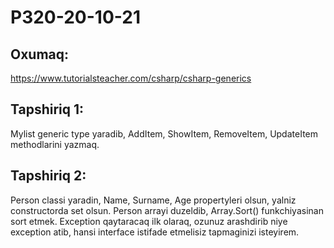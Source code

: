 # P320-20-10-21

## Oxumaq:

https://www.tutorialsteacher.com/csharp/csharp-generics

## Tapshiriq 1:

Mylist generic type yaradib, AddItem, ShowItem, RemoveItem, UpdateItem methodlarini yazmaq.

## Tapshiriq 2:

Person classi yaradin, Name, Surname, Age propertyleri olsun, yalniz constructorda set olsun. Person arrayi duzeldib, Array.Sort() funkchiyasinan sort etmek.
Exception qaytaracaq ilk olaraq, ozunuz arashdirib niye exception atib, hansi interface istifade etmelisiz tapmaginizi isteyirem.
